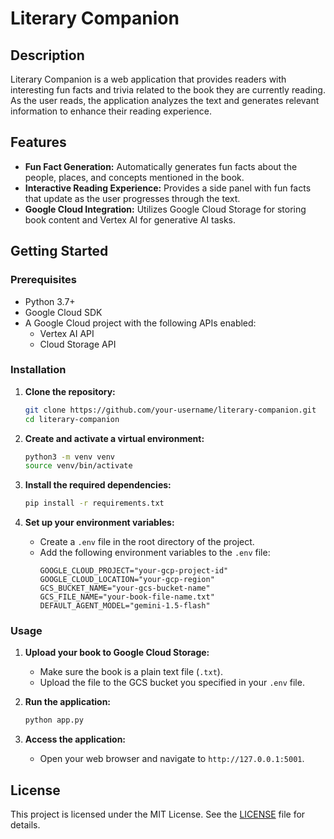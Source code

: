 # Literary Companion

## Description

Literary Companion is a web application that provides readers with interesting fun facts and trivia related to the book they are currently reading. As the user reads, the application analyzes the text and generates relevant information to enhance their reading experience.

## Features

- **Fun Fact Generation:** Automatically generates fun facts about the people, places, and concepts mentioned in the book.
- **Interactive Reading Experience:** Provides a side panel with fun facts that update as the user progresses through the text.
- **Google Cloud Integration:** Utilizes Google Cloud Storage for storing book content and Vertex AI for generative AI tasks.

## Getting Started

### Prerequisites

- Python 3.7+
- Google Cloud SDK
- A Google Cloud project with the following APIs enabled:
    - Vertex AI API
    - Cloud Storage API

### Installation

1. **Clone the repository:**
   ```bash
   git clone https://github.com/your-username/literary-companion.git
   cd literary-companion
   ```

2. **Create and activate a virtual environment:**
   ```bash
   python3 -m venv venv
   source venv/bin/activate
   ```

3. **Install the required dependencies:**
   ```bash
   pip install -r requirements.txt
   ```

4. **Set up your environment variables:**
   - Create a `.env` file in the root directory of the project.
   - Add the following environment variables to the `.env` file:
     ```
     GOOGLE_CLOUD_PROJECT="your-gcp-project-id"
     GOOGLE_CLOUD_LOCATION="your-gcp-region"
     GCS_BUCKET_NAME="your-gcs-bucket-name"
     GCS_FILE_NAME="your-book-file-name.txt"
     DEFAULT_AGENT_MODEL="gemini-1.5-flash"
     ```

### Usage

1. **Upload your book to Google Cloud Storage:**
   - Make sure the book is a plain text file (`.txt`).
   - Upload the file to the GCS bucket you specified in your `.env` file.

2. **Run the application:**
   ```bash
   python app.py
   ```

3. **Access the application:**
   - Open your web browser and navigate to `http://127.0.0.1:5001`.

## License

This project is licensed under the MIT License. See the [LICENSE](LICENSE) file for details.
